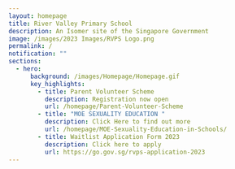 ```yaml
---
layout: homepage
title: River Valley Primary School
description: An Isomer site of the Singapore Government
image: /images/2023 Images/RVPS Logo.png
permalink: /
notification: ""
sections:
  - hero:
      background: /images/Homepage/Homepage.gif
      key_highlights:
        - title: Parent Volunteer Scheme
          description: Registration now open
          url: /homepage/Parent-Volunteer-Scheme
        - title: "MOE SEXUALITY EDUCATION "
          description: Click Here to find out more
          url: /homepage/MOE-Sexuality-Education-in-Schools/
        - title: Waitlist Application Form 2023
          description: Click here to apply
          url: https://go.gov.sg/rvps-application-2023
---
```

